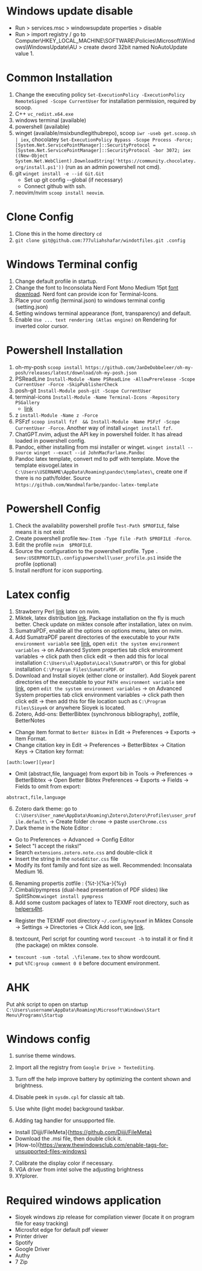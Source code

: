# Windows update disable

- Run > services.msc > windowsupdate properties > disable
- Run > import registry / go to Computer\HKEY_LOCAL_MACHINE\SOFTWARE\Policies\Microsoft\Windows\WindowsUpdate\AU > create dword 32bit named NoAutoUpdate value 1.

# Common Installation

1. Change the executing policy `Set-ExecutionPolicy -ExecutionPolicy RemoteSigned -Scope CurrentUser` for installation permission, required by scoop.
1. C++ `vc_redist.x64.exe`
1. windows terminal (available)
1. powershell (available)
1. winget (available/msixbundlegithubrepo), scoop `iwr -useb get.scoop.sh | iex`, chocolatey `Set-ExecutionPolicy Bypass -Scope Process -Force; [System.Net.ServicePointManager]::SecurityProtocol = [System.Net.ServicePointManager]::SecurityProtocol -bor 3072; iex ((New-Object System.Net.WebClient).DownloadString('https://community.chocolatey.org/install.ps1'))` (run as an admin powershell not cmd).
1. git `winget install -e --id Git.Git`
   - Set up git config --global (if necessary)
   - Connect github with ssh.
1. neovim/nvim `scoop install neovim`.

# Clone Config

1. Clone this in the home directory `cd`
1. `git clone git@github.com:777uliahshafar/windotfiles.git .config`

# Windows Terminal config

1. Change default profile in startup.
1. Change the font to Inconsolata Nerd Font Mono Medium 15pt [font download](https://www.nerdfonts.com/font-downloads). Nerd font can provide icon for Terminal-Icons.
1. Place your config (terminal.json) to windows terminal config (setting.json)
1. Setting windows terminal appearance (font, transparency) and default.
1. Enable `Use ... text rendering (Atlas engine)` on Rendering for inverted color cursor.

# Powershell Installation

1. oh-my-posh `scoop install https://github.com/JanDeDobbeleer/oh-my-posh/releases/latest/download/oh-my-posh.json`
1. PSReadLine `Install-Module -Name PSReadLine -AllowPrerelease -Scope CurrentUser -Force -SkipPublisherCheck`
1. posh-git `Install-Module posh-git -Scope CurrentUser`
1. terminal-icons `Install-Module -Name Terminal-Icons -Repository PSGallery`
   - [link](https://gist.github.com/markwragg/6301bfcd56ce86c3de2bd7e2f09a8839)
1. z `install-Module -Name z -Force`
1. PSFzf `scoop install fzf  && Install-Module -Name PSFzf -Scope CurrentUser -Force`. Another way of install `winget install fzf`.
1. ChatGPT.nvim, adjust the API key in powershell folder. It has alread loaded in powershell config.
1. Pandoc, either installing from msi installer or winget. `winget install --source winget --exact --id JohnMacFarlane.Pandoc`
1. Pandoc latex template, convert md to pdf with template. Move the template eisvogel.latex in `C:\Users\USERNAME\AppData\Roaming\pandoc\templates\`, create one if there is no path/folder. Source `https://github.com/Wandmalfarbe/pandoc-latex-template`

# Powershell Config

1. Check the availability powershell profile `Test-Path $PROFILE`, false means it is not exist
1. Create powershell profile `New-Item -Type file -Path $PROFILE -Force`.
1. Edit the profile `nvim  $PROFILE`.
1. Source the configuration to the powershell profile. Type `. $env:USERPROFILE\.config\powershell\user_profile.ps1` inside the profile (optional)
1. Install nerdfont for icon supporting.

# Latex config

1. Strawberry Perl [link](https://strawberryperl.com/) latex on nvim.
2. Miktek, latex distribution [link](https://miktex.org/download). Package installation on the fly is much better. Check update on miktex console after installation, latex on nvim.
3. SumatraPDF, enable all the options on options menu, latex on nvim.
4. Add SumatraPDF parent directories of the executable to your `PATH environment variable` see [link](https://www.wikihow.com/Change-the-PATH-Environment-Variable-on-Windows), open `edit the system environment variables` → on Advanced System properties tab click environment variables → click path then click edit → then add this for local installation `C:\Users\ul\AppData\Local\SumatraPDF\` or this for global installation `C:\Program Files\SumatraPDF`. or
5. Download and Install sioyek (either clone or installer). Add Sioyek parent directories of the executable to your `PATH environment variable` see [link](https://www.wikihow.com/Change-the-PATH-Environment-Variable-on-Windows), open `edit the system environment variables` → on Advanced System properties tab click environment variables → click path then click edit → then add this for file location such as `C:\Program Files\Sioyek` or anywhere Sioyek is located.
6. Zotero, Add-ons: BetterBibtex (synchronous bibliography), zotfile, BetterNotes

- Change item format to `Better Bibtex` in Edit → Preferences → Exports → Item Format.
- Change citation key in Edit → Preferences → BetterBibtex → Citation Keys → Citation key format:

```
[auth:lower][year]
```

- Omit (abstract,file, language) from export bib in Tools → Preferences → BetterBibtex → Open Better Bibtex Preferences → Exports → Fields → Fields to omit from export:

```
abstract,file,language
```

6. Zotero dark theme: go to `C:\Users\User_name\AppData\Roaming\Zotero\Zotero\Profiles\user_profile.default\` → Create folder `chrome` → paste `userChrome.css`
7. Dark theme in the Note Editor :

- Go to Preferences -> Advanced -> Config Editor
- Select "I accept the risks!"
- Search `extensions.zotero.note.css` and double-click it
- Insert the string in the `noteEditor.css` file
- Modify its font family and font size as well. Recommended: Inconsalata Medium 16.

6. Renaming propertis zotfile : {%t-}{%a-}{%y}
7. Cimbali/pympress (dual-head presentation of PDF slides) like SplitShow.`winget install pympress`
8. Add some custom packages of latex to TEXMF root directory, such as [helpers4ht](https://github.com/michal-h21/helpers4ht).

- Register the TEXMF root directory `~/.config/mytexmf` in Miktex Console → Settings → Directories → Click Add icon, see [link](https://miktex.org/howto/miktex-console).

8. textcount, Perl script for counting word `texcount -h` to install it or find it (the package) on miktex console.

- `texcount -sum -total .\filename.tex` to show wordcount.
- put `%TC:group comment 0 0` before document environment.

# AHK

Put ahk script to open on startup `C:\Users\username\AppData\Roaming\Microsoft\Windows\Start Menu\Programs\Startup`

# Windows config

1. sunrise theme windows.
2. Import all the registry from `Google Drive > Textediting`.
3. Turn off the help improve battery by optimizing the content shown and brightness.
4. Disable peek in `sysdm.cpl` for classic alt tab.
5. Use white (light mode) background taskbar.

6. Adding tag handler for unsupported file.

- Install [Dijji/FileMeta]{https://github.com/Dijji/FileMeta}
- Download the .msi file, then double click it.
- [How-to]{https://www.thewindowsclub.com/enable-tags-for-unsupported-files-windows}

7. Calibrate the display color if necessary.
8. VGA driver from intel solve the adjusting brightness
9. XYplorer.

# Required windows application

- Sioyek windows zip release for compilation viewer (locate it on program file for easy tracking)
- Microsfot edge for default pdf viewer
- Printer driver
- Spotify
- Google Driver
- Authy
- 7 Zip

